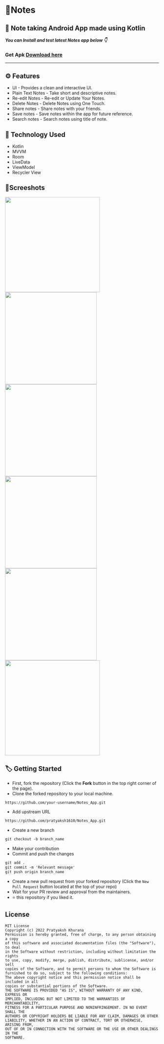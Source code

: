# 📒Notes


## 📱 Note taking Android App made using Kotlin

***You can Install and test latest Notes app below 👇*** <br> 

### Get Apk [Download here](https://raw.githubusercontent.com/pratyaksh1610/Notes_App/main/app/app-debug.apk)
------------

## ⚙️ Features
* UI - Provides a clean and interactive UI.
* Plain Text Notes - Take short and descriptive notes.
* Re-edit Notes - Re-edit or Update Your Notes.
* Delete Notes - Delete Notes using One Touch.
* Share notes - Share notes with your friends.
* Save notes - Save notes within the app for future reference.
* Search notes - Search notes using title of note.

## 🚀 Technology Used

- Kotlin
- MVVM
- Room
- LiveData
- ViewModel
- Recycler View

## 📸Screeshots

<p float="left">
  <img src="https://user-images.githubusercontent.com/76740999/189541728-09ff220e-b855-4a9e-94c8-38057e3e87d6.png" width="310" />
  <img src="https://user-images.githubusercontent.com/76740999/187928365-a1f56ae9-f3fb-4919-936b-c19597bb2dba.png" width="300" />
  <img src="https://user-images.githubusercontent.com/76740999/187928372-d9e9a8fc-77c7-4b1f-9282-975ab651384a.png" width="300" /> 
  <img src="https://user-images.githubusercontent.com/76740999/187928375-00e5e9fd-b4bd-4159-a45f-c13849b60c6e.png" width="300" /> 
  <img src="https://user-images.githubusercontent.com/76740999/187928379-83f96b2d-4903-4b9a-bfde-671fa7f112e1.png" width="300" /> 
  <img src="https://user-images.githubusercontent.com/76740999/187928391-1c04adc4-8025-47cc-8d9d-489ad9e19cf3.png" width="310" /> 
</p>


## :label: Getting Started

* First, fork the repository (Click the <b><b>Fork</b></b> button in the top right corner of the page).
* Clone the forked repository to your local machine.

```markdown
https://github.com/your-username/Notes_App.git
```

* Add upstream URL 
```markdown
https://github.com/pratyaksh1610/Notes_App.git
```

* Create a new branch

```markdown
git checkout -b branch_name
```

* Make your contribution
* Commit and push the changes

```markdown
git add .
git commit -m 'Relevant message'
git push origin branch_name
```

* Create a new pull request from your forked repository (Click the `New Pull Request` button located at the top of your repo)
* Wait for your PR review and approval from the maintainers.
* :star: this repository if you liked it.


## License
```
MIT License
Copyright (c) 2022 Pratyaksh Khurana
Permission is hereby granted, free of charge, to any person obtaining a copy
of this software and associated documentation files (the "Software"), to deal
in the Software without restriction, including without limitation the rights
to use, copy, modify, merge, publish, distribute, sublicense, and/or sell
copies of the Software, and to permit persons to whom the Software is
furnished to do so, subject to the following conditions:
The above copyright notice and this permission notice shall be included in all
copies or substantial portions of the Software.
THE SOFTWARE IS PROVIDED "AS IS", WITHOUT WARRANTY OF ANY KIND, EXPRESS OR
IMPLIED, INCLUDING BUT NOT LIMITED TO THE WARRANTIES OF MERCHANTABILITY,
FITNESS FOR A PARTICULAR PURPOSE AND NONINFRINGEMENT. IN NO EVENT SHALL THE
AUTHORS OR COPYRIGHT HOLDERS BE LIABLE FOR ANY CLAIM, DAMAGES OR OTHER
LIABILITY, WHETHER IN AN ACTION OF CONTRACT, TORT OR OTHERWISE, ARISING FROM,
OUT OF OR IN CONNECTION WITH THE SOFTWARE OR THE USE OR OTHER DEALINGS IN THE
SOFTWARE.
```

